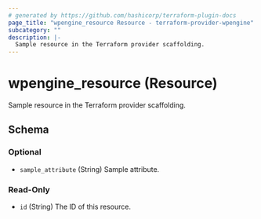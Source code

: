 ```yaml
---
# generated by https://github.com/hashicorp/terraform-plugin-docs
page_title: "wpengine_resource Resource - terraform-provider-wpengine"
subcategory: ""
description: |-
  Sample resource in the Terraform provider scaffolding.
---
```


# wpengine_resource (Resource)

Sample resource in the Terraform provider scaffolding.



<!-- schema generated by tfplugindocs -->
## Schema

### Optional

- `sample_attribute` (String) Sample attribute.

### Read-Only

- `id` (String) The ID of this resource.


